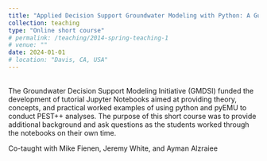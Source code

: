 ```yaml
---
title: "Applied Decision Support Groundwater Modeling with Python: A Guided Self-Study Course"
collection: teaching
type: "Online short course"
# permalink: /teaching/2014-spring-teaching-1
# venue: ""
date: 2024-01-01
# location: "Davis, CA, USA"
---
```

<br/>
The Groundwater Decision Support Modeling Initiative (GMDSI) funded the development of tutorial Jupyter Notebooks aimed at providing theory, concepts, and practical worked examples of using python and pyEMU to conduct PEST++ analyses. The purpose of this short course was to provide additional background and ask questions as the students worked through the notebooks on their own time. 


Co-taught with Mike Fienen, Jeremy White, and Ayman Alzraiee